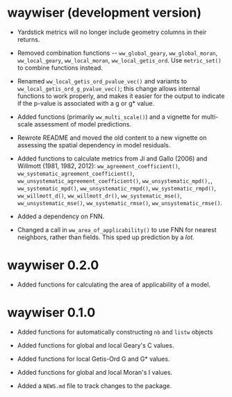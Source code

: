 # waywiser (development version)

* Yardstick metrics will no longer include geometry columns in their returns.

* Removed combination functions -- `ww_global_geary`, `ww_global_moran`, 
  `ww_local_geary`, `ww_local_moran`, `ww_local_getis_ord`. Use `metric_set()`
  to combine functions instead.
  
* Renamed `ww_local_getis_ord_pvalue_vec()` and variants to 
  `ww_local_getis_ord_g_pvalue_vec()`; this change allows internal functions to
  work properly, and makes it easier for the output to indicate if the p-value
  is associated with a g or g* value.

* Added functions (primarily `ww_multi_scale()`) and a vignette for multi-scale 
  assessment of model predictions.
  
* Rewrote README and moved the old content to a new vignette on assessing the
  spatial dependency in model residuals.
  
* Added functions to calculate metrics from Ji and Gallo (2006) and Willmott
  (1981, 1982, 2012): `ww_agreement_coefficient()`, 
  `ww_systematic_agreement_coefficient()`, 
  `ww_unsystematic_agreement_coefficient()`, `ww_unsystematic_mpd(),`,
  `ww_systematic_mpd()`, `ww_unsystematic_rmpd()`, `ww_systematic_rmpd()`,
  `ww_willmott_d()`, `ww_willmott_dr()`, `ww_systematic_mse()`, 
  `ww_unsystematic_mse()`, `ww_systematic_rmse()`, `ww_unsystematic_rmse()`.

* Added a dependency on FNN.

* Changed a call in `ww_area_of_applicability()` to use FNN for nearest 
  neighbors, rather than fields. This sped up prediction by a _lot_.

# waywiser 0.2.0

* Added functions for calculating the area of applicability of a model. 

# waywiser 0.1.0

* Added functions for automatically constructing `nb` and `listw` objects

* Added functions for global and local Geary's C values.

* Added functions for local Getis-Ord G and G* values.

* Added functions for global and local Moran's I values.

* Added a `NEWS.md` file to track changes to the package.
